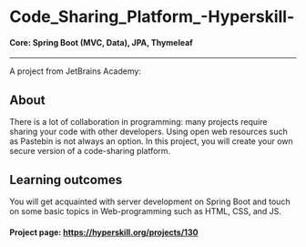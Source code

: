 # Code_Sharing_Platform_-Hyperskill-
  
#### Core: Spring Boot (MVC, Data), JPA, Thymeleaf
  
---  
  
A project from JetBrains Academy:  
  
## About  
  
There is a lot of collaboration in programming: many projects require sharing your code with other developers. Using open web resources such as Pastebin is not always an option. In this project, you will create your own secure version of a code-sharing platform.
  
## Learning outcomes  
  
You will get acquainted with server development on Spring Boot and touch on some basic topics in Web-programming such as HTML, CSS, and JS.
  
  
#### Project page: https://hyperskill.org/projects/130
